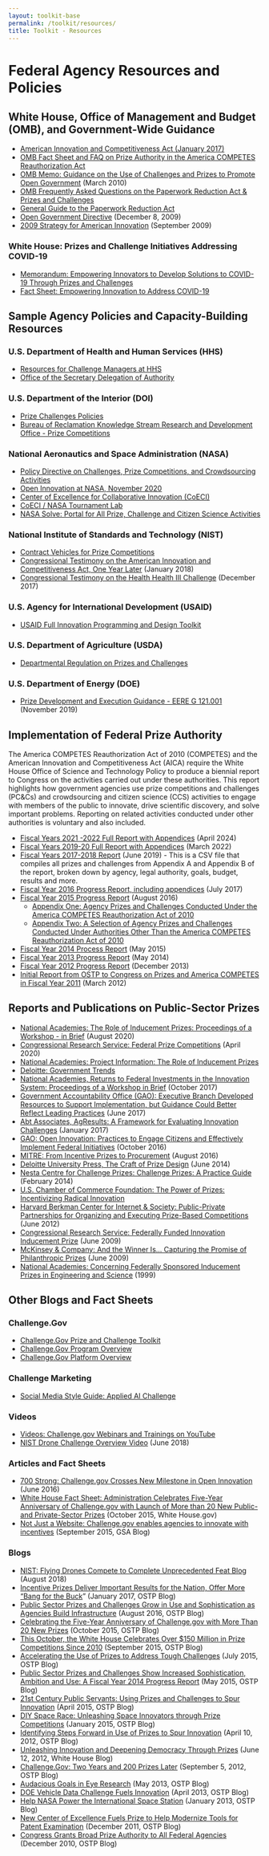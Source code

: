 ```yaml
---
layout: toolkit-base
permalink: /toolkit/resources/
title: Toolkit - Resources
---
```


<div class="toolkit usa-toolkit">
  <h1 id="federal-agency-resources-and-policies">Federal Agency Resources and Policies</h1>

  <h2 id="white-house-office-of-management-and-budget-omb-and-government-wide-guidance">White House, Office of Management and Budget (OMB), and Government-Wide Guidance</h2>
  <ul>
    <li><a href="https://www.congress.gov/bill/114th-congress/senate-bill/3084/text" target="_blank">American Innovation and Competitiveness Act (January 2017)</a></li>
    <li><a href="https://www.whitehouse.gov/wp-content/uploads/legacy_drupal_files/omb/assets/egov_docs/prize_authority_in_the_america_competes_reauthorization_act.pdf" target="_blank">OMB Fact Sheet and FAQ on Prize Authority in the America COMPETES Reauthorization Act</a></li>
    <li><a href="{{ site.baseurl }}/assets/document-library/Memoranda-Guidance-Use-Challenges-Prizes-Promote-Open-Government-M10-11.pdf" target="_blank">OMB Memo: Guidance on the Use of Challenges and Prizes to Promote Open Government</a> (March 2010)</li>
    <li><a href="{{ site.baseurl }}/assets/document-library/OIRA Challenge and Prizes FAQS.pdf" target="_blank">OMB Frequently Asked Questions on the Paperwork Reduction Act &amp; Prizes and Challenges</a></li>
    <li><a href="https://pra.digital.gov/" target="_blank">General Guide to the Paperwork Reduction Act</a></li>
    <li><a href="{{ site.baseurl }}/assets/document-library/Open-Government-Directive-M10-06.pdf" target="_blank">Open Government Directive</a> (December 8, 2009)</li>
    <li><a href="{{ site.baseurl }}/assets/document-library/Strategy-American-Innovation-2009.pdf" target="_blank">2009 Strategy for American Innovation</a> (September 2009)</li>
  </ul>

  <h3 id="white-house-prizes-and-challenge-initiatives-addressing-covid-19">White House: Prizes and Challenge Initiatives Addressing COVID-19</h3>
  <ul>
    <li><a href="{{ site.baseurl }}/assets/document-library/08.12.20 OSTP MEMO - Prizes and Challenges (2).pdf" target="_blank">Memorandum: Empowering Innovators to Develop Solutions to COVID-19 Through Prizes and Challenges</a></li>
    <li><a href="{{ site.baseurl }}/assets/document-library/WHOSTP COVID Innovation Fact Sheet (1).pdf" target="_blank">Fact Sheet: Empowering Innovation to Address COVID-19</a></li>
  </ul>

  <h2 id="sample-agency-policies-and-capacity-building-resources">Sample Agency Policies and Capacity-Building Resources</h2>

  <h3 id="us-department-of-health-and-human-services-hhs">U.S. Department of Health and Human Services (HHS)</h3>
  <ul>
    <li><a href="http://www.hhs.gov/idealab/competes/" target="_blank">Resources for Challenge Managers at HHS</a></li>
    <li><a href="https://www.gpo.gov/fdsys/pkg/FR-2011-05-04/pdf/2011-10847.pdf" target="_blank">Office of the Secretary Delegation of Authority</a></li>
  </ul>

  <h3 id="us-department-of-the-interior-doi">U.S. Department of the Interior (DOI)</h3>
  <ul>
    <li><a href="https://www.doi.gov/prizes/policies" target="_blank">Prize Challenges Policies</a></li>
    <!--*<li> [Bureau of Reclamation FY18 Prize Competitions Fact Sheet](https://www.usbr.gov/research/challenges/docs/FY18.pdf)</li>-->
    <li><a href="https://www.usbr.gov/research/docs/ks/ks-2019-04.pdf" target="_blank">Bureau of Reclamation Knowledge Stream Research and Development Office - Prize Competitions</a></li>
  </ul>

  <!-- Rest of the content goes here -->
  <h3 id="national-aeronautics-and-space-administration-nasa">National Aeronautics and Space Administration (NASA)</h3>

  <ul>
    <li><a href="http://nodis3.gsfc.nasa.gov/displayDir.cfm?t=NPD&amp;c=1090&amp;s=1" target="_blank">Policy Directive on Challenges, Prize Competitions, and Crowdsourcing Activities</a></li>
    <li><a href="{{ site.baseurl }}/assets/document-library/2020 Open Innovation at NASA.pdf" target="_blank">Open Innovation at NASA, November 2020</a></li>
    <li><a href="https://www.nasa.gov/offices/COECI/index.html" target="_blank">Center of Excellence for Collaborative Innovation (CoECI)</a></li>
    <li><a href="https://www.nasa.gov/coeci/ntl" target="_blank">CoECI / NASA Tournament Lab</a></li>
    <li><a href="https://www.nasa.gov/solve" target="_blank">NASA Solve: Portal for All Prize, Challenge and Citizen Science Activities</a></li>
  </ul>

  <h3 id="national-institute-of-standards-and-technology-nist">National Institute of Standards and Technology (NIST)</h3>

  <ul>
    <li><a href="https://www.nist.gov/ctl/pscr/contract-vehicles-prize-challenges" target="_blank">Contract Vehicles for Prize Competitions</a></li>
    <li><a href="https://www.nist.gov/speech-testimony/one-year-later-american-innovation-and-competitiveness-act" target="_blank">Congressional Testimony on the American Innovation and Competitiveness Act, One Year Later</a> (January 2018)</li>
    <li><a href="https://www.nist.gov/speech-testimony/head-health-challenge-preventing-head-trauma-football-field-shop-floor-battlefield" target="_blank">Congressional Testimony on the Health Health III Challenge</a> (December 2017)</li>
  </ul>

  <h3 id="us-agency-for-international-development-usaid">U.S. Agency for International Development (USAID)</h3>

  <ul>
    <li><a href="https://pdf.usaid.gov/pdf_docs/PBAAF082.pdf" target="_blank">USAID Full Innovation Programming and Design Toolkit</a></li>
  </ul>

  <h3 id="us-department-of-agriculture-usda">U.S. Department of Agriculture (USDA)</h3>

  <ul>
    <li><a href="https://www.ocio.usda.gov/document/departmental-regulation-2405-001" target="_blank">Departmental Regulation on Prizes and Challenges</a></li>
  </ul>

  <h3 id="us-department-of-energy-doe">U.S. Department of Energy (DOE)</h3>

  <ul>
    <li><a href="{{ site.baseurl }}/assets/document-library/EERE_G_121.001_EERE_Prize_Guidance_0 (1).pdf" target="_blank">Prize Development and Execution Guidance - EERE G 121.001</a> (November 2019)</li>
  </ul>

 <h2 id="implementation-of-federal-prize-authority">Implementation of Federal Prize Authority</h2>
  <p>The America COMPETES Reauthorization Act of 2010 (COMPETES) and the American Innovation and Competitiveness Act (AICA) require the White House Office of Science and Technology Policy to produce a biennial report to Congress on the activities carried out under these authorities. This report highlights how government agencies use prize competitions and challenges (PC&Cs) and crowdsourcing and citizen science (CCS) activities to engage with members of the public to innovate, drive scientific discovery, and solve important problems. Reporting on related activities conducted under other authorities is voluntary and also included. </p>
  <ul>
    <li><a href="https://www.whitehouse.gov/ostp/news-updates/2024/04/16/the-implementation-of-federal-prize-and-citizen-science-authority-for-fiscal-years-21-22/" target="_blank">Fiscal Years 2021 -2022 Full Report with Appendices</a> (April 2024)</li>
    <li><a href="https://www.whitehouse.gov/wp-content/uploads/2022/05/05-2022-Implementation-of-Federal-Prize-and-Citizen-Science-Authority.pdf" target="_blank">Fiscal Years 2019-20 Full Report with Appendices</a> (March 2022)</li>
    <li><a href="{{ site.baseurl }}/assets/document-library/prize-competition-appendices-as-a-CSV.CSV" target="_blank">Fiscal Years 2017-2018 Report</a> (June 2019) - This is a CSV file that compiles all prizes and challenges from Appendix A and Appendix B of the report, broken down by agency, legal authority, goals, budget, results and more.</li>
    <li><a href="{{ site.baseurl }}/assets/document-library/FY2016-Implementation-Federal-Prize-Authority-Report-and-Appendices.pdf" target="_blank">Fiscal Year 2016 Progress Report, including appendices</a> (July 2017)</li>
    <li><a href="{{ site.baseurl }}/assets/document-library/FY2015-Implementation-Federal-Prize-Authority-Report.pdf" target="_blank">Fiscal Year 2015 Progress Report</a> (August 2016)
      <ul>
        <li><a href="{{ site.baseurl }}/assets/document-library/FY_2015_COMPETES_Prize_Report_Appendix_1.pdf" target="_blank">Appendix One: Agency Prizes and Challenges Conducted Under the America COMPETES Reauthorization Act of 2010</a></li>
        <li><a href="{{ site.baseurl }}/assets/document-library/FY_2015_COMPETES_Prize_Report_Appendix_2.pdf" target="_blank">Appendix Two: A Selection of Agency Prizes and Challenges Conducted Under Authorities Other Than the America COMPETES Reauthorization Act of 2010</a></li>
      </ul>
    </li>
    <li><a href="{{ site.baseurl }}/assets/document-library/FY2014-Implementation-Federal-Prize-Authority-Report.pdf" target="_blank">Fiscal Year 2014 Process Report</a> (May 2015)</li>
    <li><a href="{{ site.baseurl }}/assets/document-library/FY2013-Implementation-Federal-Prize-Authority-Report.pdf" target="_blank">Fiscal Year 2013 Progress Report</a> (May 2014)</li>
    <li><a href="{{ site.baseurl }}/assets/document-library/FY2012-Implementation-Federal-Prize-Authority-Report.pdf" target="_blank">Fiscal Year 2012 Progress Report</a> (December 2013)</li>
    <li><a href="{{ site.baseurl }}/assets/document-library/FY2011-Implementation-Federal-Prize-Authority-Report.pdf" target="_blank">Initial Report from OSTP to Congress on Prizes and America COMPETES in Fiscal Year 2011</a> (March 2012)</li>
  </ul>

  <h2 id="reports-and-publications-on-public-sector-prizes">Reports and Publications on Public-Sector Prizes</h2>

  <ul>
    <li><a href="https://www.nap.edu/read/25892/chapter/1" target="_blank">National Academies: The Role of Inducement Prizes: Proceedings of a Workshop - in Brief</a> (August 2020)</li>
    <li><a href="https://fas.org/sgp/crs/misc/R45271.pdf" target="_blank">Congressional Research Service: Federal Prize Competitions</a> (April 2020)</li>
    <li><a href="https://www.nationalacademies.org/our-work/the-role-of-inducement-prizes" target="_blank">National Academies: Project Information: The Role of Inducement Prizes</a></li>
    <li><a href="https://www2.deloitte.com/insights/us/en/industry/public-sector/government-trends.html" target="_blank">Deloitte: Government Trends</a></li>
    <li><a href="https://www.nap.edu/read/24905/chapter/1" target="_blank">National Academies, Returns to Federal Investments in the Innovation System: Proceedings of a Workshop in Brief</a> (October 2017)</li>
    <li><a href="http://www.gao.gov/assets/690/685161.pdf" target="_blank">Government Accountability Office (GAO): Executive Branch Developed Resources to Support Implementation, but Guidance Could Better Reflect Leading Practices</a> (June 2017)</li>
    <li><a href="http://www.abtassociates.com/Reports/2017/AgResults-A-Framework-for-Evaluating-Innovation-Ch.aspx" target="_blank">Abt Associates, AgResults: A Framework for Evaluating Innovation Challenges</a>  (January 2017)</li>
    <li><a href="http://www.gao.gov/products/GAO-17-14" target="_blank">GAO: Open Innovation: Practices to Engage Citizens and Effectively Implement Federal Initiatives</a> (October 2016)</li>
    <li><a href="https://apps.dtic.mil/sti/citations/AD1108074" target="_blank">MITRE: From Incentive Prizes to Procurement</a> (August 2016)</li>
    <li><a href="http://dupress.com/articles/the-craft-of-incentive-prize-design/" target="_blank">Deloitte University Press, The Craft of Prize Design</a> (June 2014)</li>
    <li><a href="http://www.nesta.org.uk/blog/how-run-challenge-prize" target="_blank">Nesta Centre for Challenge Prizes: Challenge Prizes: A Practice Guide</a> (February 2014)</li>
    <li><a href="https://www.uschamberfoundation.org/power-prizes-incentivizing-radical-innovation-0" target="_blank">U.S. Chamber of Commerce Foundation: The Power of Prizes: Incentivizing Radical Innovation</a></li>
    <li><a href="http://cyber.law.harvard.edu/publications/2012/public_private_partnerships_for_organizing_and_executing_prize-based_competitions" target="_blank">Harvard Berkman Center for Internet &amp; Society: Public-Private Partnerships for Organizing and Executing Prize-Based Competitions</a> (June 2012)</li>
    <li><a href="https://www.esd.whs.mil/Portals/54/Documents/FOID/Reading%20Room/DARPA/15-F-0059_CRS_FOR_CONGRESS.FEDERALLY_FUNDED_INNOV_INDUCMNT_PRZS.pdf" target="_blank">Congressional Research Service: Federally Funded Innovation Inducement Prize</a> (June 2009)</li>
    <li><a href="https://www.mckinsey.com/industries/public-and-social-sector/our-insights/and-the-winner-is-philanthropists-and-governments-make-prizes-count" target="_blank">McKinsey &amp; Company: And the Winner Is… Capturing the Promise of Philanthropic Prizes</a> (June 2009)</li>
    <li><a href="https://www.nap.edu/catalog/9724/concerning-federally-sponsored-inducement-prizes-in-engineering-and-science" target="_blank">National Academies: Concerning Federally Sponsored Inducement Prizes in Engineering and Science</a> (1999)</li>
  </ul>

  <h2 id="other-blogs-and-fact-sheets">Other Blogs and Fact Sheets</h2>

  <h3 id="challengegov">Challenge.Gov</h3>
  <ul>
    <li><a href="{{ site.baseurl }}/assets/document-library/ChallengeGov_Federal_Agency_Toolkit_13Oct2021.pdf" target="_blank">Challenge.Gov Prize and Challenge Toolkit</a></li>
    <li><a href="{{ site.baseurl }}/assets/document-library/ChallengeGov_Program_Overview.pdf" target="_blank">Challenge.Gov Program Overview</a></li>
    <li><a href="{{ site.baseurl }}/assets/document-library/ChallengeGov_Platform_Overview.pdf" target="_blank">Challenge.Gov Platform Overview</a></li>
  </ul>

  <h3 id="challenge-marketing">Challenge Marketing</h3>
  <ul>
    <li><a href="{{ site.baseurl }}/assets/document-library/AppliedAIChallenge_SocialMediaStyleGuide.pdf" target="_blank">Social Media Style Guide: Applied AI Challenge</a></li>
  </ul>

  <h3 id="videos">Videos</h3>

  <ul>
    <li><a href="https://www.youtube.com/playlist?list=PLd9b-GuOJ3nFeJeAHAn3Z5opohjxIw8OC" target="_blank">Videos: Challenge.gov Webinars and Trainings on YouTube</a></li>
    <li><a href="https://www.nist.gov/video/nist-drone-challenge" target="_blank">NIST Drone Challenge Overview Video</a> (June 2018)</li>
  </ul>

  <h3 id="articles-and-fact-sheets">Articles and Fact Sheets</h3>

  <ul>
    <li><a href="https://digital.gov/2016/06/15/700-strong-challenge-gov-crosses-new-milestone-in-open-innovation/" target="_blank">700 Strong: Challenge.gov Crosses New Milestone in Open Innovation</a> (June 2016)</li>
    <li><a href="https://obamawhitehouse.archives.gov/the-press-office/2015/10/07/fact-sheet-administration-celebrates-five-year-anniversary-challengegov" target="_blank">White House Fact Sheet: Administration Celebrates Five-Year Anniversary of Challenge.gov with Launch of More than 20 New Public- and Private-Sector Prizes</a> (October 2015, White House.gov)</li>
    <li><a href="http://www.digitalgov.gov/2015/09/10/not-just-a-website-challenge-gov-enables-agencies-to-innovate-with-incentives/" target="_blank">Not Just a Website: Challenge.gov enables agencies to innovate with incentives</a> (September 2015, GSA Blog)</li>
  </ul>

  <h3 id="blogs">Blogs</h3>

  <ul class="margin-bottom-0">
    <li><a href="https://www.nist.gov/blogs/taking-measure/flying-drones-compete-complete-unprecedented-feat" target="_blank">NIST: Flying Drones Compete to Complete Unprecedented Feat Blog</a> (August 2018)</li>
    <li><a href="{{ site.baseurl }}/assets/document-library/Blog-Incentive-prizes-deliver-important-results-for-the-Nation-offer-more-bang-for-the-buck.pdf" target="_blank">Incentive Prizes Deliver Important Results for the Nation, Offer More “Bang for the Buck</a>” (January 2017, OSTP Blog)</li>
    <li><a href="https://obamawhitehouse.archives.gov/blog/2016/08/10/public-sector-prizes-and-challenges-continue-grow-use-and-sophistication" target="_blank">Public Sector Prizes and Challenges Grow in Use and Sophistication as Agencies Build Infrastructure</a> (August 2016, OSTP Blog)</li>
    <li><a href="https://obamawhitehouse.archives.gov/blog/2015/10/06/celebrating-five-year-anniversary-challengegov-more-20-new-prizes" target="_blank">Celebrating the Five-Year Anniversary of Challenge.gov with More Than 20 New Prizes</a> (October 2015, OSTP Blog)</li>
    <li><a href="https://obamawhitehouse.archives.gov/blog/2015/09/21/october-white-house-celebrates-over-150-million-prize-competitions-2010" target="_blank">This October, the White House Celebrates Over $150 Million in Prize Competitions Since 2010</a> (September 2015, OSTP Blog)</li>
    <li><a href="https://obamawhitehouse.archives.gov/blog/2015/07/17/accelerating-use-prizes-address-tough-challenges" target="_blank">Accelerating the Use of Prizes to Address Tough Challenges</a> (July 2015, OSTP Blog)</li>
    <li><a href="https://obamawhitehouse.archives.gov/blog/2015/05/08/public-sector-prizes-and-challenges-show-increased-sophistication-ambition-and-use-f" target="_blank">Public Sector Prizes and Challenges Show Increased Sophistication, Ambition and Use: A Fiscal Year 2014 Progress Report</a> (May 2015, OSTP Blog)</li>
    <li><a href="https://obamawhitehouse.archives.gov/blog/2015/04/17/21st-century-public-servants-using-prizes-and-challenges-spur-innovation" target="_blank">21st Century Public Servants: Using Prizes and Challenges to Spur Innovation</a> (April 2015, OSTP Blog)</li>
    <li><a href="https://obamawhitehouse.archives.gov/blog/2015/01/29/diy-space-race-unleashing-space-innovators-through-prize-competitions" target="_blank">DIY Space Race: Unleashing Space Innovators through Prize Competitions</a> (January 2015, OSTP Blog)</li>
    <li><a href="{{ site.baseurl }}/assets/document-library/Blog-Identifying-Steps-Forward-Use-Prizes-Spur-Innovation.pdf" target="_blank">Identifying Steps Forward in Use of Prizes to Spur Innovation</a> (April 10, 2012, OSTP Blog)</li>
    <li><a href="https://obamawhitehouse.archives.gov/blog/2012/06/12/unleashing-innovation-deepening-democracy-through-prizes" target="_blank">Unleashing Innovation and Deepening Democracy Through Prizes</a> (June 12, 2012, White House Blog)</li>
    <li><a href="https://obamawhitehouse.archives.gov/blog/2012/09/05/challengegov-two-years-and-200-prizes-later" target="_blank">Challenge.Gov: Two Years and 200 Prizes Later</a> (September 5, 2012, OSTP Blog)</li>
    <li><a href="https://obamawhitehouse.archives.gov/blog/2013/05/15/audacious-goals-eye-research" target="_blank">Audacious Goals in Eye Research</a> (May 2013, OSTP Blog)</li>
    <li><a href="https://obamawhitehouse.archives.gov/blog/2013/04/11/doe-vehicle-data-challenge-fuels-innovation" target="_blank">DOE Vehicle Data Challenge Fuels Innovation</a> (April 2013, OSTP Blog)</li>
    <li><a href="https://obamawhitehouse.archives.gov/blog/2013/01/25/help-nasa-power-international-space-station" target="_blank">Help NASA Power the International Space Station</a> (January 2013, OSTP Blog)</li>
    <li><a href="https://obamawhitehouse.archives.gov/blog/2011/12/16/new-center-excellence-fuels-prize-help-modernize-tools-patent-examination" target="_blank">New Center of Excellence Fuels Prize to Help Modernize Tools for Patent Examination</a> (December 2011, OSTP Blog)</li>
    <li class="margin-bottom-0"><a href="https://obamawhitehouse.archives.gov/blog/2010/12/21/congress-grants-broad-prize-authority-all-federal-agencies" target="_blank">Congress Grants Broad Prize Authority to All Federal Agencies</a> (December 2010, OSTP Blog)</li>
  </ul> 
</div>  
  <!-- Rest of the content ends here -->
  
 
